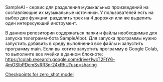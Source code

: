 SampleAI -  сервис для разделения музыкальных произведений на составляющие их музыкальные источники. 
У пользователей есть на выбор две функции: разделить трек на 4 дорожки или же выделить один интересующий инструмент.


В данном репозитории содержаться папки и файлы необходимые для запуска телеграмм-бота SampleAIbot. Для запуска программы нужно запустить добавить в среду выполнения все файлы и запустить программу main.
Если вы хотите запустить программу в Google Colab, то выполните все ячейки в данном блокноте: https://colab.research.google.com/drive/1wcT2FtY6-4mOSlbPDcmSvRR3nr24xRhU?usp=sharing

[Checkpoints for zero_shot model](https://drive.google.com/drive/folders/1zpYRm34UNz_AtqVF8VfF-N9HTTBdzDBs?usp=sharing)
